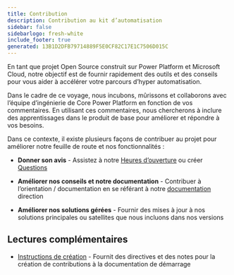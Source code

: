 ```yaml
---
title: Contribution
description: Contribution au kit d’automatisation
sidebar: false
sidebarlogo: fresh-white
include_footer: true
generated: 13B1D2DFB79714889F5E0CF82C17E1C7506D015C
---
```


En tant que projet Open Source construit sur Power Platform et Microsoft Cloud, notre objectif est de fournir rapidement des outils et des conseils pour vous aider à accélérer votre parcours d’hyper automatisation.

Dans le cadre de ce voyage, nous incubons, mûrissons et collaborons avec l’équipe d’ingénierie de Core Power Platform en fonction de vos commentaires. En utilisant ces commentaires, nous chercherons à inclure des apprentissages dans le produit de base pour améliorer et répondre à vos besoins.

Dans ce contexte, il existe plusieurs façons de contribuer au projet pour améliorer notre feuille de route et nos fonctionnalités :

- **Donner son avis** - Assistez à notre [Heures d’ouverture](/fr/office-hours) ou créer [Questions](/fr/contribution/feedback)

- **Améliorer nos conseils et notre documentation** - Contribuer à l’orientation / documentation en se référant à notre [documentation](/fr/contribution/documentation) direction

- **Améliorer nos solutions gérées** - Fournir des mises à jour à nos solutions principales ou satellites que nous incluons dans nos versions

## Lectures complémentaires

- [Instructions de création](/fr/contribution/authoring) - Fournit des directives et des notes pour la création de contributions à la documentation de démarrage
